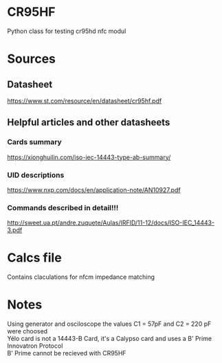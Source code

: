 # CR95HF
Python class for testing cr95hd nfc modul
# Sources
## Datasheet
https://www.st.com/resource/en/datasheet/cr95hf.pdf  
## Helpful articles and other datasheets
### Cards summary
https://xionghuilin.com/iso-iec-14443-type-ab-summary/  
### UID descriptions
https://www.nxp.com/docs/en/application-note/AN10927.pdf  
### Commands described in detail!!!
http://sweet.ua.pt/andre.zuquete/Aulas/IRFID/11-12/docs/ISO-IEC_14443-3.pdf
# Calcs file
Contains claculations for nfcm impedance matching
# Notes
Using generator and osciloscope the values C1 = 57pF and C2 = 220 pF were choosed  
Yélo card is not a 14443-B Card, it's a Calypso card and uses a B' Prime Innovatron Protocol  
B' Prime cannot be recieved with CR95HF